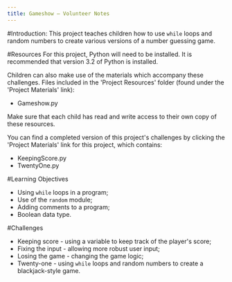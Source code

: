 ```yaml
---
title: Gameshow — Volunteer Notes
---
```


#Introduction:
This project teaches children how to use `while` loops and random numbers to create various versions of a number guessing game.

#Resources
For this project, Python will need to be installed. It is recommended that version 3.2 of Python is installed.

Children can also make use of the materials which accompany these challenges. Files included in the 'Project Resources' folder (found under the 'Project Materials' link):

+ Gameshow.py

Make sure that each child has read and write access to their own copy of these resources.

You can find a completed version of this project's challenges by clicking the 'Project Materials' link for this project, which contains:

+ KeepingScore.py
+ TwentyOne.py

#Learning Objectives
+ Using `while` loops in a program;
+ Use of the `random` module;
+ Adding comments to a program;
+ Boolean data type.

#Challenges
+ Keeping score - using a variable to keep track of the player's score;
+ Fixing the input - allowing more robust user input;
+ Losing the game - changing the game logic;
+ Twenty-one - using `while` loops and random numbers to create a blackjack-style game.


